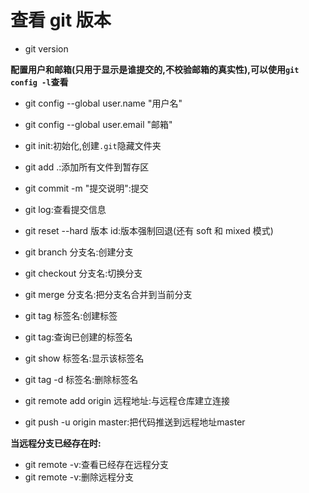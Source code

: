 # 查看 git 版本

- git version

**配置用户和邮箱(只用于显示是谁提交的,不校验邮箱的真实性),可以使用`git config -l`查看**

- git config --global user.name "用户名"
- git config --global user.email "邮箱"

- git init:初始化,创建`.git`隐藏文件夹
- git add .:添加所有文件到暂存区
- git commit -m "提交说明":提交
- git log:查看提交信息
- git reset --hard 版本 id:版本强制回退(还有 soft 和 mixed 模式)
- git branch 分支名:创建分支
- git checkout 分支名:切换分支
- git merge 分支名:把分支名合并到当前分支
- git tag 标签名:创建标签
- git tag:查询已创建的标签名
- git show 标签名:显示该标签名
- git tag -d 标签名:删除标签名
- git remote add origin 远程地址:与远程仓库建立连接
- git push -u origin master:把代码推送到远程地址master

**当远程分支已经存在时:**

- git remote -v:查看已经存在远程分支
- git remote -v:删除远程分支
